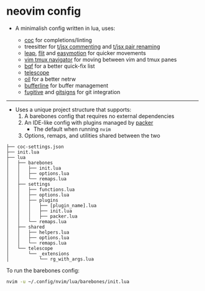 # neovim config

- A minimalish config written in lua, uses:

  - [coc](https://github.com/neoclide/coc.nvim) for completions/linting
  - treesitter for [t/jsx commenting](https://github.com/JoosepAlviste/nvim-ts-context-commentstring) and
    [t/jsx pair renaming](https://github.com/windwp/nvim-ts-autotag)
  - [leap](https://github.com/ggandor/leap.nvim), [flit](https://github.com/ggandor/flit.nvim) and
    [easymotion](https://github.com/easymotion/vim-easymotion) for quicker movements
  - [vim tmux navigator](https://github.com/christoomey/vim-tmux-navigator) for moving between vim and tmux panes
  - [bqf](https://github.com/kevinhwang91/nvim-bqf) for a better quick-fix list
  - [telescope](https://github.com/nvim-telescope/telescope.nvim)
  - [oil](https://github.com/stevearc/oil.nvim) for a better netrw
  - [bufferline](https://github.com/akinsho/bufferline.nvim) for buffer management
  - [fugitive](https://github.com/tpope/vim-fugitive) and [gitsigns](https://github.com/lewis6991/gitsigns.nvim) for git
    integration

---

- Uses a unique project structure that supports:
  1. A barebones config that requires no external dependencies
  2. An IDE-like config with plugins managed by [packer](https://github.com/wbthomason/packer.nvim)
     - The default when running `nvim`
  3. Options, remaps, and utilities shared between the two

```
├── coc-settings.json
├── init.lua
├── lua
│   ├── barebones
│   │   ├── init.lua
│   │   ├── options.lua
│   │   └── remaps.lua
│   ├── settings
│   │   ├── functions.lua
│   │   ├── options.lua
│   │   ├── plugins
│   │   │   ├── [plugin_name].lua
│   │   │   ├── init.lua
│   │   │   ├── packer.lua
│   │   └── remaps.lua
│   ├── shared
│   │   ├── helpers.lua
│   │   ├── options.lua
│   │   └── remaps.lua
│   └── telescope
│       └── _extensions
│           └── rg_with_args.lua
```

To run the barebones config:

```bash
nvim -u ~/.config/nvim/lua/barebones/init.lua
```
